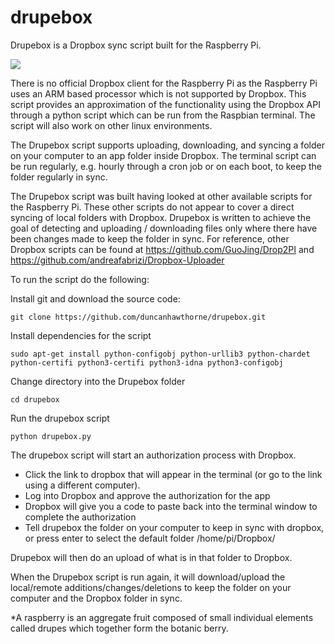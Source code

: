# drupebox
Drupebox is a Dropbox sync script built for the Raspberry Pi.

![](https://raw.githubusercontent.com/sarahschofield120/drupebox/master/icon.png)

There is no official Dropbox client for the Raspberry Pi as the Raspberry Pi uses an ARM based processor which is  not supported by Dropbox. This script provides an approximation of the functionality using the Dropbox API through a python script which can be run from the Raspbian terminal. The script will also work on other linux environments.

The Drupebox script supports uploading, downloading, and syncing a folder on your computer to an app folder inside Dropbox. The terminal script can be run regularly, e.g. hourly through a cron job or on each boot, to keep the folder regularly in sync.

The Drupebox script was built having looked at other available scripts for the Raspberry Pi. These other scripts do not appear to cover a direct syncing of local folders with Dropbox. Drupebox is written to achieve the goal of detecting and uploading / downloading files only where there have been changes made to keep the folder in sync. For reference, other Dropbox scripts can be found at https://github.com/GuoJing/Drop2PI and https://github.com/andreafabrizi/Dropbox-Uploader 

To run the script do the following:

Install git and download the source code:
```
git clone https://github.com/duncanhawthorne/drupebox.git
```

Install dependencies for the script
```
sudo apt-get install python-configobj python-urllib3 python-chardet python-certifi python3-certifi python3-idna python3-configobj
```

Change directory into the Drupebox folder
```
cd drupebox
```

Run the drupebox script
```
python drupebox.py
```
The drupebox script will start an authorization process with Dropbox.
* Click the link to dropbox that will appear in the terminal (or go to the link using a different computer).
* Log into Dropbox and approve the authorization for the app
* Dropbox will give you a code to paste back into the terminal window to complete the authorization
* Tell drupebox the folder on your computer to keep in sync with dropbox, or press enter to select the default folder /home/pi/Dropbox/

Drupebox will then do an upload of what is in that folder to Dropbox.

When the Drupebox script is run again, it will download/upload the local/remote additions/changes/deletions to keep the folder on your computer and the Dropbox folder in sync.



*A raspberry is an aggregate fruit composed of small individual elements called drupes which together form the botanic berry.
